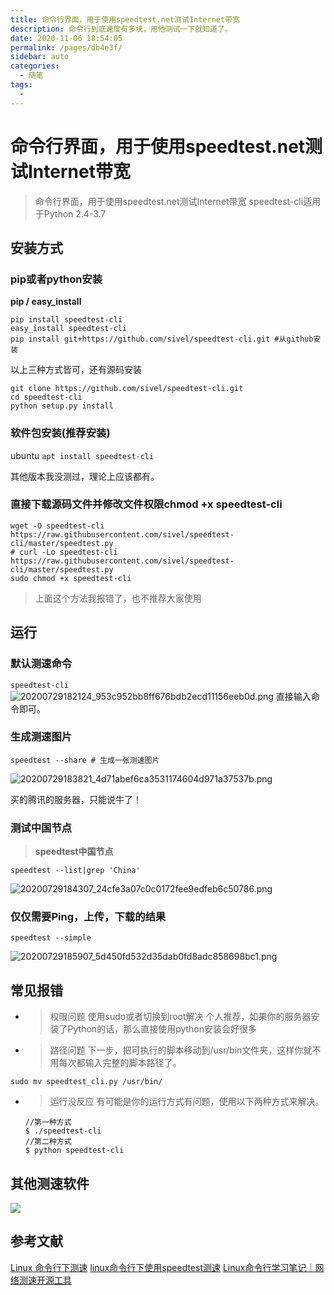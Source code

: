 ```yaml
---
title: 命令行界面，用于使用speedtest.net测试Internet带宽
description: 命令行到底速度有多块，用他测试一下就知道了。
date: 2020-11-06 18:54:05
permalink: /pages/db4e3f/
sidebar: auto
categories: 
  - 随笔
tags: 
  - 
---
```


# 命令行界面，用于使用speedtest.net测试Internet带宽

>命令行界面，用于使用speedtest.net测试Internet带宽
speedtest-cli适用于Python 2.4-3.7

## 安装方式

### pip或者python安装

**pip / easy_install**

```shell
pip install speedtest-cli
easy_install speedtest-cli
pip install git+https://github.com/sivel/speedtest-cli.git #从github安装
```
以上三种方式皆可，还有源码安装
```shell
git clone https://github.com/sivel/speedtest-cli.git
cd speedtest-cli
python setup.py install
```

### 软件包安装(推荐安装)
ubuntu 
`apt install speedtest-cli`

其他版本我没测过，理论上应该都有。

### 直接下载源码文件并修改文件权限chmod +x speedtest-cli
```shell
wget -O speedtest-cli https://raw.githubusercontent.com/sivel/speedtest-cli/master/speedtest.py
# curl -Lo speedtest-cli https://raw.githubusercontent.com/sivel/speedtest-cli/master/speedtest.py
sudo chmod +x speedtest-cli
```
>上面这个方法我报错了，也不推荐大家使用
## 运行

### 默认测速命令
`speedtest-cli`
![20200729182124_953c952bb8ff676bdb2ecd11156eeb0d.png](https://images-1255533533.cos.ap-shanghai.myqcloud.com/20200729182124_953c952bb8ff676bdb2ecd11156eeb0d.png)
直接输入命令即可。


### 生成测速图片
```shell
speedtest --share # 生成一张测速图片
```
![20200729183821_4d71abef6ca3531174604d971a37537b.png](https://images-1255533533.cos.ap-shanghai.myqcloud.com/20200729183821_4d71abef6ca3531174604d971a37537b.png)

买的腾讯的服务器，只能说牛了！

### 测试中国节点
>**speedtest中国节点**
```shell
speedtest --list|grep 'China'
```
![20200729184307_24cfe3a07c0c0172fee9edfeb6c50786.png](https://images-1255533533.cos.ap-shanghai.myqcloud.com/20200729184307_24cfe3a07c0c0172fee9edfeb6c50786.png)

### 仅仅需要Ping，上传，下载的结果
```shell
speedtest --simple
```
![20200729185907_5d450fd532d35dab0fd8adc858698bc1.png](https://images-1255533533.cos.ap-shanghai.myqcloud.com/20200729185907_5d450fd532d35dab0fd8adc858698bc1.png)

## 常见报错

* >权限问题
使用sudo或者切换到root解决
个人推荐，如果你的服务器安装了Python的话，那么直接使用python安装会好很多

* >路径问题
下一步，把可执行的脚本移动到/usr/bin文件夹，这样你就不用每次都输入完整的脚本路径了。

```
sudo mv speedtest_cli.py /usr/bin/
```
* > 运行没反应
有可能是你的运行方式有问题，使用以下两种方式来解决。
    ```shell
    //第一种方式
    $ ./speedtest-cli
    //第二种方式
    $ python speedtest-cli
    ```
## 其他测速软件
![](https://cdn.jsdelivr.net/gh/steve-yuan-8276/pic-blog@master/uPic/RgIWAG20200212.png)


## 参考文献

[Linux 命令行下测速](https://www.jianshu.com/p/04e41c97444a)
[linux命令行下使用speedtest测速](https://www.livelu.com/201801291.html)
[Linux命令行学习笔记｜网络测速开源工具](https://steveyuan.work/2020/02/12/linuxNote-commandlinePart1/)